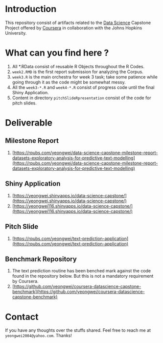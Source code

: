 # Introduction

This repository consist of artifacts related to the [Data Science](https://www.coursera.org/specializations/jhu-data-science) Capstone Project offered by [Coursera](http://www.coursera.com) in collaboration with the Johns Hopkins University.

# What can you find here ?

1. All *.RData consist of reusable R Objects throughout the R Codes.
2. `week2.RMD` is the first report submission for analyzing the Corpus.
3. `week3.R` is the main orchestra for week 3 task; take some patience while going through it as the code might be somewhat messy.
4. All the `week3-*.R` and `week4-*.R` consist of progress code until the final Shiny Application.
5. Content in directory `pitchSlideRpresentation` consist of the code for pitch slides.

# Deliverable

## Milestone Report
1. [https://rpubs.com/yeongwei/data-science-capstone-milestone-report-datasets-exploratory-analysis-for-predictive-text-modelling](https://rpubs.com/yeongwei/data-science-capstone-milestone-report-datasets-exploratory-analysis-for-predictive-text-modelling)

## Shiny Application
1. [https://yeongwei.shinyapps.io/data-science-capstone/](https://yeongwei.shinyapps.io/data-science-capstone/)
2. [https://yeongwei116.shinyapps.io/data-science-capstone/](https://yeongwei116.shinyapps.io/data-science-capstone/)

## Pitch Slide
1. [https://rpubs.com/yeongwei/text-prediction-application](https://rpubs.com/yeongwei/text-prediction-application)

## Benchmark Repository
1. The text prediction routine has been benched mark against the code found in the repository below. But this is not a mandatory requirement by Coursera.
2. [https://github.com/yeongwei/coursera-datascience-capstone-benchmark](https://github.com/yeongwei/coursera-datascience-capstone-benchmark)

# Contact

If you have any thoughts over the stuffs shared. Feel free to reach me at `yeongwei2004@yahoo.com`. Thanks!

